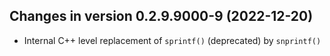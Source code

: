 




<!-- NEWS.md was auto-generated by NEWS.Rmd. Please DO NOT edit by hand!-->

## Changes in version 0.2.9.9000-9 (2022-12-20)

- Internal C++ level replacement of `sprintf()` (deprecated) by
  `snprintf()`
